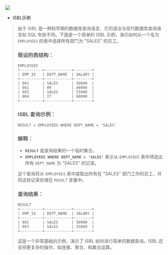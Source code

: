![](F:\blogs\images\ch_guanxishujuyuyan.png)

* ISBL示例

> 由于 ISBL 是一种较早期的数据库查询语言，它的语法与现代数据库查询语言如 SQL 有些不同。下面是一个简单的 ISBL 示例，演示如何从一个名为 `EMPLOYEES` 的表中选择所有部门为 "SALES" 的员工。
>
> ### 假设的表结构：
> ```
> EMPLOYEES
> +----------+------------+--------+
> | EMP_ID   | DEPT_NAME  | SALARY |
> +----------+------------+--------+
> | 001      | SALES      | 50000  |
> | 002      | HR         | 40000  |
> | 003      | SALES      | 55000  |
> | 004      | IT         | 60000  |
> +----------+------------+--------+
> ```
>
> ### ISBL 查询示例：
>
> ```isbl
> RESULT = EMPLOYEES WHERE DEPT_NAME = 'SALES'
> ```
>
> ### 解释：
> - **`RESULT`** 是查询结果的一个临时集合。
> - **`EMPLOYEES WHERE DEPT_NAME = 'SALES'`** 表示从 `EMPLOYEES` 表中筛选出所有 `DEPT_NAME` 为 "SALES" 的记录。
>
> 这个查询将从 `EMPLOYEES` 表中提取出所有在 "SALES" 部门工作的员工，并将这些记录存储在 `RESULT` 变量中。
>
> ### 查询结果：
> ```
> RESULT
> +----------+------------+--------+
> | EMP_ID   | DEPT_NAME  | SALARY |
> +----------+------------+--------+
> | 001      | SALES      | 50000  |
> | 003      | SALES      | 55000  |
> +----------+------------+--------+
> ```
>
> 这是一个非常基础的示例，演示了 ISBL 如何进行简单的数据查询。ISBL 还支持更复杂的操作，如连接、聚合、和集合运算。